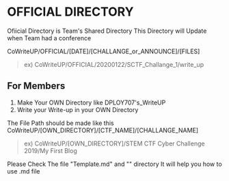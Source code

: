 # OFFICIAL DIRECTORY
Ofiicial Directory is Team's Shared Directory
This Directory will Update when Team had a conference

CoWriteUP/OFFICIAL/[DATE]/[CHALLANGE_or_ANNOUNCE]/[FILES]
>  ex) CoWriteUP/OFFICIAL/20200122/SCTF_Challange_1/write_up

## For Members

1. Make Your OWN Directory like DPLOY707's_WriteUP
2. Write your Write-up in your OWN Directory

The File Path should be made like this
CoWriteUP/[OWN_DIRECTORY]/[CTF_NAME]/[CHALLANGE_NAME]
> ex) CoWriteUP/[OWN_DIRECTORY]/STEM CTF Cyber Challenge 2019/My First Blog

Please Check The file "Template.md" and "" directory
It will help you how to use .md file
